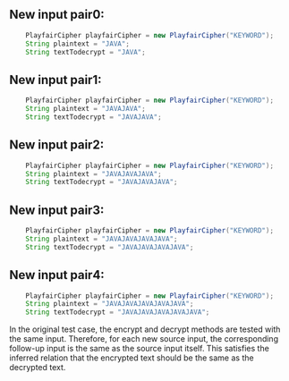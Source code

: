 ## New input pair0:
```java
    PlayfairCipher playfairCipher = new PlayfairCipher("KEYWORD");
    String plaintext = "JAVA";
    String textTodecrypt = "JAVA";
```

## New input pair1:
```java
    PlayfairCipher playfairCipher = new PlayfairCipher("KEYWORD");
    String plaintext = "JAVAJAVA";
    String textTodecrypt = "JAVAJAVA";
```

## New input pair2:
```java
    PlayfairCipher playfairCipher = new PlayfairCipher("KEYWORD");
    String plaintext = "JAVAJAVAJAVA";
    String textTodecrypt = "JAVAJAVAJAVA";
```

## New input pair3:
```java
    PlayfairCipher playfairCipher = new PlayfairCipher("KEYWORD");
    String plaintext = "JAVAJAVAJAVAJAVA";
    String textTodecrypt = "JAVAJAVAJAVAJAVA";
```

## New input pair4:
```java
    PlayfairCipher playfairCipher = new PlayfairCipher("KEYWORD");
    String plaintext = "JAVAJAVAJAVAJAVAJAVA";
    String textTodecrypt = "JAVAJAVAJAVAJAVAJAVA";
```

In the original test case, the encrypt and decrypt methods are tested with the same input. Therefore, for each new source input, the corresponding follow-up input is the same as the source input itself. This satisfies the inferred relation that the encrypted text should be the same as the decrypted text.
